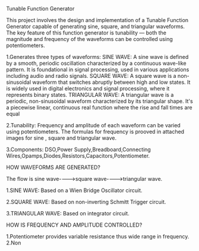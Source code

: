 Tunable Function Generator

This project involves the design and implementation of a Tunable Function Generator capable of generating sine, square, and triangular waveforms. The key feature of this function generator is tunability — both the magnitude and frequency of the waveforms can be controlled using potentiometers.

1.Generates three types of waveforms:
SINE WAVE:
A sine wave is defined by a smooth, periodic oscillation characterized by a continuous wave-like pattern. It is foundational in signal processing, used in various applications including audio and radio signals.
SQUARE WAVE: 
A square wave is a non-sinusoidal waveform that switches abruptly between high and low states. It is widely used in digital electronics and signal processing, where it represents binary states.
TRIANGULAR WAVE:
A triangular wave is a periodic, non-sinusoidal waveform characterized by its triangular shape. It's a piecewise linear, continuous real function where the rise and fall times are equal

2.Tunability:
Frequency and amplitude of each waveform can be varied using potentiometers.
The formulas for frequency is prooved in attached images for sine , square and triangular wave.

3.Components:
DSO,Power Supply,Breadboard,Connecting Wires,Opamps,Diodes,Resistors,Capacitors,Potentiometer.

HOW WAVEFORMS ARE GENERATED?

The flow is sine wave---->square wave---->triangular wave.

1.SINE WAVE:
Based on a Wien Bridge Oscillator circuit.

2.SQUARE WAVE:
Based on non-inverting Schmitt Trigger circuit.

3.TRIANGULAR WAVE:
Based on integrator circuit.

HOW IS FREQUENCY AND AMPLITUDE CONTROLLED?

1.Potentiometer provides variable resistance thus wide range in frequency.
2.Non
